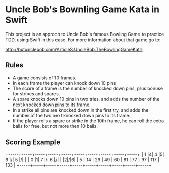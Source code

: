 # Uncle Bob's Bownling Game Kata in Swift

This project is an approch to Uncle Bob's famous Bowling Game to practice TDD,
using Swift in this case. For more information about that game go to:

http://butunclebob.com/ArticleS.UncleBob.TheBowlingGameKata

## Rules

* A game consists of 10 frames.
* In each frame the player can knock down 10 pins
* The score of a frame is the number of knocked down pins, plus bonuse for strikes and spares.
* A spare knocks down 10 pins in two tries, and adds the number of the next knocked down pins to its frame.
* In a strike all pins are knocked down in the first try, and adds the number of the two next knocked down pins to its frame.
* If the player rolls a spare or strike in the 10th frame, he can roll the extra balls for free, but not more then 10 balls.

## Scoring Example

+-----+-----+-----+-----+-----+-----+-----+-----+-----+-----+
| 1 |4| 4 |5| 6 |/| 5 |/|   | | 0 |1| 7 |/| 6 |/|   | |2|/|6|
|  5  |  14 |  29 |  49 |  60 |  61 |  77 |  97 | 117 | 133 |
+-----+-----+-----+-----+-----+-----+-----+-----+-----+-----+
